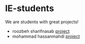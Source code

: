 # IE-students

We are students with great projects!

- roozbeh sharifnasab [project](https://github.com/rsharifnasab/os_project)
- mohammad hassanmahdi [project](https://github.com/mohammadhm99/simple-weather-app.git) 